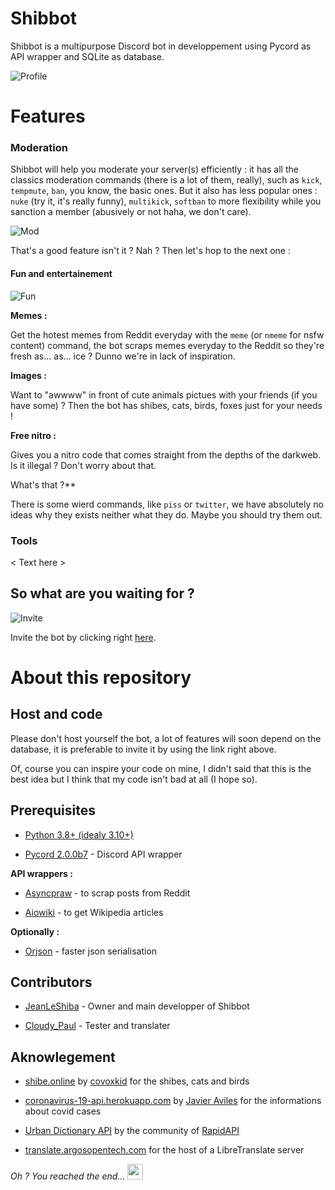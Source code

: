 # **__Shibbot__**

Shibbot is a multipurpose Discord bot in developpement using Pycord as API wrapper and SQLite as database.

![Profile](https://camo.githubusercontent.com/52bc9a001b2806c730ed2bcf1de48619379dea46a6417e75136da4d11dd5a8b2/68747470733a2f2f6d656469612e646973636f72646170702e6e65742f6174746163686d656e74732f3836303935383733333534363638343432392f3937303033353736383830343338303730332f756e6b6e6f776e2e706e67)

# Features

### Moderation

Shibbot will help you moderate your server(s) efficiently : it has all the classics moderation commands (there is a lot of them, really), such as `kick`, `tempmute`, `ban`, you know, the basic ones.
But it also has less popular ones : `nuke` (try it, it's really funny), `multikick`, `softban` to more flexibility while you sanction a member (abusively or not haha, we don't care).

![Mod](https://media.discordapp.net/attachments/875848985502441543/981164095770337350/mod.png)

That's a good feature isn't it ? Nah ?
Then let's hop to the next one :

#### Fun and entertainement

![Fun](https://media.discordapp.net/attachments/875848985502441543/981164099301957672/images.png)

**Memes :**

Get the hotest memes from Reddit everyday with the `meme` (or `nmeme` for nsfw content) command, the bot scraps memes everyday to the Reddit so they're fresh as... as... ice ? Dunno we're in lack of inspiration.

**Images :**

Want to "awwww" in front of cute animals pictues with your friends (if you have some) ? Then the bot has shibes, cats, birds, foxes just for your needs !

**Free nitro :**

Gives you a nitro code that comes straight from the depths of the darkweb. Is it illegal ? Don't worry about that.

What's that ?**

There is some wierd commands, like `piss` or `twitter`, we have absolutely no ideas why they exists neither what they do. Maybe you should try them out.

### Tools

< Text here >

## So what are you waiting for ?

![Invite](https://media.discordapp.net/attachments/875848985502441543/981164096290455592/you_shloud.jpg)

Invite the bot by clicking right [here](https://discord.com/api/oauth2/authorize?client_id=838922957547765801&permissions=8&scope=bot%20applications.commands).

# About this repository

## Host and code

Please don't host yourself the bot, a lot of features will soon depend on the database, it is preferable to invite it by using the link right above.

Of, course you can inspire your code on mine, I didn't said that this is the best idea but I think that my code isn't bad at all (I hope so).

## Prerequisites

-   [Python 3.8+ (idealy 3.10+)](https://python.org)
    
-   [Pycord 2.0.0b7](https://pycord.dev) - Discord API wrapper
    

**API wrappers :**

-   [Asyncpraw](https://pypi.org/project/asyncpraw/) - to scrap posts from Reddit
    
-   [Aiowiki](https://github.com/Gelbpunkt/aiowiki) - to get Wikipedia articles
    

**Optionally :**

-   [Orjson](https://pypi.org/project/orjson/) - faster json serialisation
    

## Contributors

-   [JeanLeShiba](https://github.com/JeanLeShiba) - Owner and main developper of Shibbot
    
-   [Cloudy_Paul](https://github.com/Cloudy-Paul) - Tester and translater
    

## Aknowlegement

-   [shibe.online](https://shibe.online) by [covoxkid](https://twitter.com/covoxkid) for the shibes, cats and birds
    
-   [coronavirus-19-api.herokuapp.com](https://coronavirus-19-api.herokuapp.com) by [Javier Aviles](https://github.com/javieraviles) for the informations about covid cases
    
-   [Urban Dictionary API](https://rapidapi.com/community/api/urban-dictionary) by the community of [RapidAPI](rapidapi.com)
    
-   [translate.argosopentech.com](https://translate.argosopentech.com) for the host of a LibreTranslate server
    

*Oh ? You reached the end...* <img src="https://cdn.discordapp.com/emojis/836308954601750578.webp?size=96" width="25px">
